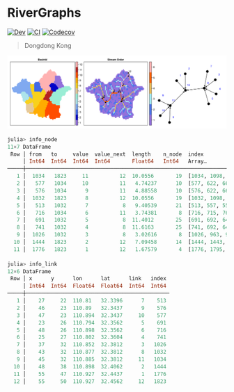 # RiverGraphs

<!-- [![Stable](https://img.shields.io/badge/docs-stable-blue.svg)](https://jl-pkgs.github.io/RiverGraphs.jl/stable) -->
[![Dev](https://img.shields.io/badge/docs-dev-blue.svg)](https://jl-pkgs.github.io/RiverGraphs.jl/dev)
[![CI](https://github.com/jl-pkgs/RiverGraphs.jl/actions/workflows/CI.yml/badge.svg)](https://github.com/jl-pkgs/RiverGraphs.jl/actions/workflows/CI.yml)
[![Codecov](https://codecov.io/gh/jl-pkgs/RiverGraphs.jl/branch/main/graph/badge.svg)](https://app.codecov.io/gh/jl-pkgs/RiverGraphs.jl/blob/main/src)

> Dongdong Kong

![](./docs/Figure1_孤山-河网结构_L3.png)

```julia
julia> info_node
11×7 DataFrame
 Row │ from   to     value  value_next  length    n_node  index                             
     │ Int64  Int64  Int64  Int64       Float64   Int64   Array…
─────┼──────────────────────────────────────────────────────────────────────────────────────
   1 │  1034   1823     11          12  10.0556       19  [1034, 1098, 1166, 1237, 1310, 1…
   2 │   577   1034     10          11   4.74237      10  [577, 622, 668, 715, 762, 810, 8…
   3 │   576   1034      9          11   4.88558      10  [576, 622, 668, 715, 762, 810, 8…
   4 │  1032   1823      8          12  10.0556       19  [1032, 1098, 1166, 1237, 1310, 1…
   5 │   513   1032      7           8   9.40539      21  [513, 557, 558, 559, 560, 606, 6…
   6 │   716   1034      6          11   3.74381       8  [716, 715, 762, 810, 860, 912, 9…
   7 │   691   1032      5           8  11.4012       25  [691, 692, 645, 600, 556, 557, 5…
   8 │   741   1032      4           8  11.6163       25  [741, 692, 645, 600, 556, 557, 5…
   9 │  1026   1032      3           8   3.02616       8  [1026, 963, 964, 965, 966, 967, …
  10 │  1444   1823      2          12   7.09458      14  [1444, 1443, 1500, 1551, 1597, 1…
  11 │  1776   1823      1          12   1.67579       4  [1776, 1795, 1811, 1823]

julia> info_link
12×6 DataFrame
 Row │ x      y      lon      lat      link   index 
     │ Int64  Int64  Float64  Float64  Int64  Int64 
─────┼──────────────────────────────────────────────
   1 │    27     22  110.81   32.3396      7    513
   2 │    46     23  110.89   32.3437      9    576
   3 │    47     23  110.894  32.3437     10    577
   4 │    23     26  110.794  32.3562      5    691
   5 │    48     26  110.898  32.3562      6    716
   6 │    25     27  110.802  32.3604      4    741
   7 │    37     32  110.852  32.3812      3   1026
   8 │    43     32  110.877  32.3812      8   1032
   9 │    45     32  110.885  32.3812     11   1034
  10 │    48     38  110.898  32.4062      2   1444
  11 │    55     47  110.927  32.4437      1   1776
  12 │    55     50  110.927  32.4562     12   1823
```
